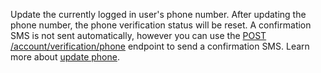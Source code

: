 Update the currently logged in user's phone number. After updating the phone number, the phone verification status will be reset. A confirmation SMS is not sent automatically, however you can use the [POST /account/verification/phone](/docs/client/account#accountCreatePhoneVerification) endpoint to send a confirmation SMS.
Learn more about [update phone](/docs/client/account?#accountUpdatePhone).